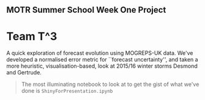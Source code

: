 ## MOTR Summer School Week One Project
# Team T^3

A quick exploration of forecast evolution using MOGREPS-UK data. We've developed a normalised error metric for ``forecast uncertainty'', and taken a more heuristic, visualisation-based, look at 2015/16 winter storms Desmond and Gertrude.

> The most illuminating notebook to look at to get the gist of what we've done is `ShinyForPresentation.ipynb`
